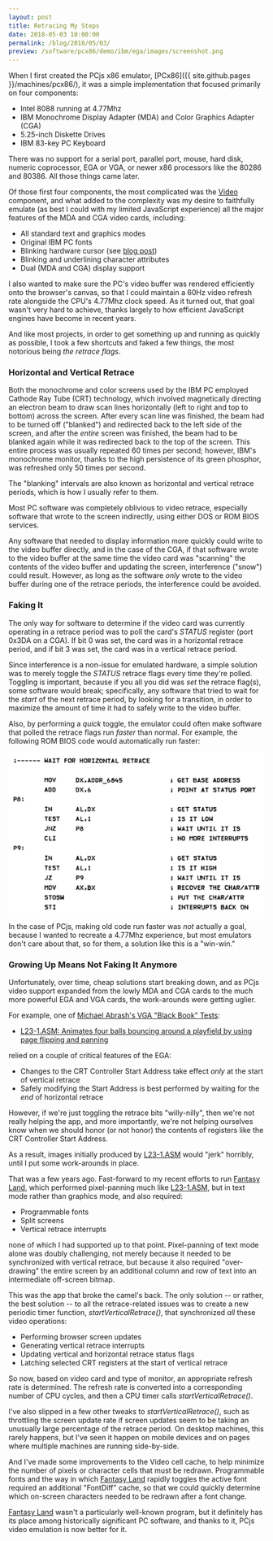 ```yaml
---
layout: post
title: Retracing My Steps
date: 2018-05-03 10:00:00
permalink: /blog/2018/05/03/
preview: /software/pcx86/demo/ibm/ega/images/screenshot.png
---
```


When I first created the PCjs x86 emulator, [PCx86]({{ site.github.pages }}/machines/pcx86/), it was a simple
implementation that focused primarily on four components:

- Intel 8088 running at 4.77Mhz
- IBM Monochrome Display Adapter (MDA) and Color Graphics Adapter (CGA)
- 5.25-inch Diskette Drives
- IBM 83-key PC Keyboard

There was no support for a serial port, parallel port, mouse, hard disk, numeric coprocessor, EGA or VGA, or
newer x86 processors like the 80286 and 80386.  All those things came later.

Of those first four components, the most complicated was the [Video](/machines/pcx86/lib/video.js) component, and
what added to the complexity was my desire to faithfully emulate (as best I could with my limited JavaScript experience)
all the major features of the MDA and CGA video cards, including:

- All standard text and graphics modes
- Original IBM PC fonts
- Blinking hardware cursor (see [blog post](/blog/2018/03/20/))
- Blinking and underlining character attributes
- Dual (MDA and CGA) display support

I also wanted to make sure the PC's video buffer was rendered efficiently onto the browser's canvas, so that I could
maintain a 60Hz video refresh rate alongside the CPU's 4.77Mhz clock speed.  As it turned out, that goal wasn't very
hard to achieve, thanks largely to how efficient JavaScript engines have become in recent years.

And like most projects, in order to get something up and running as quickly as possible, I took a few shortcuts and
faked a few things, the most notorious being *the retrace flags*.

### Horizontal and Vertical Retrace

Both the monochrome and color screens used by the IBM PC employed Cathode Ray Tube (CRT) technology, which involved
magnetically directing an electron beam to draw scan lines horizontally (left to right and top to bottom) across the
screen.  After every scan line was finished, the beam had to be turned off ("blanked") and redirected back to the left
side of the screen, and after the *entire* screen was finished, the beam had to be blanked again while it was redirected
back to the top of the screen.  This entire process was usually repeated 60 times per second; however, IBM's monochrome
monitor, thanks to the high persistence of its green phosphor, was refreshed only 50 times per second.

The "blanking" intervals are also known as horizontal and vertical retrace periods, which is how I usually refer to them.

Most PC software was completely oblivious to video retrace, especially software that wrote to the screen indirectly,
using either DOS or ROM BIOS services.

Any software that needed to display information more quickly could write to the video buffer directly, and in the case
of the CGA, if that software wrote to the video buffer at the same time the video card was "scanning" the contents of
the video buffer and updating the screen, interference ("snow") could result.  However, as long as the software *only*
wrote to the video buffer during one of the retrace periods, the interference could be avoided.

### Faking It

The only way for software to determine if the video card was currently operating in a retrace period was to poll the
card's *STATUS* register (port 0x3DA on a CGA).  If bit 0 was set, the card was in a horizontal retrace period, and if
bit 3 was set, the card was in a vertical retrace period.

Since interference is a non-issue for emulated hardware, a simple solution was to merely toggle the *STATUS* retrace
flags every time they're polled.  Toggling is important, because if you all you did was *set* the retrace flag(s), some
software would break; specifically, any software that tried to wait for the *start* of the next retrace period, by
looking for a transition, in order to maximize the amount of time it had to safely write to the video buffer.

Also, by performing a *quick* toggle, the emulator could often make software that polled the retrace flags run *faster*
than normal.  For example, the following ROM BIOS code would automatically run faster:

![5150 ROM BIOS Retrace](/blog/images/5150-bios-retrace.png)

In the case of PCjs, making old code run faster was *not* actually a goal, because I wanted to recreate a 4.77Mhz
experience, but most emulators don't care about that, so for them, a solution like this is a "win-win."

### Growing Up Means Not Faking It Anymore

Unfortunately, over time, cheap solutions start breaking down, and as PCjs video support expanded from
the lowly MDA and CGA cards to the much more powerful EGA and VGA cards, the work-arounds were getting uglier.

For example, one of [Michael Abrash's VGA "Black Book" Tests](/software/pcx86/test/vga/):

- [L23-1.ASM: Animates four balls bouncing around a playfield by using page flipping and panning](/software/pcx86/test/vga/src/L23-1.ASM)

relied on a couple of critical features of the EGA:

- Changes to the CRT Controller Start Address take effect *only* at the start of vertical retrace
- Safely modifying the Start Address is best performed by waiting for the *end* of horizontal retrace

However, if we're just toggling the retrace bits "willy-nilly", then we're not really helping the app, and more
importantly, we're not helping ourselves know when we should honor (or not honor) the contents of registers like the
CRT Controller Start Address.

As a result, images initially produced by [L23-1.ASM](/software/pcx86/test/vga/src/L23-1.ASM) would "jerk" horribly,
until I put some work-arounds in place.

That was a few years ago.  Fast-forward to my recent efforts to run [Fantasy Land](/blog/2018/04/23/), which performed
pixel-panning much like [L23-1.ASM](/software/pcx86/test/vga/src/L23-1.ASM), but in text mode rather than graphics mode, and
also required:

- Programmable fonts
- Split screens
- Vertical retrace interrupts

none of which I had supported up to that point.  Pixel-panning of text mode alone was doubly challenging, not merely
because it needed to be synchronized with vertical retrace, but because it also required "over-drawing" the entire
screen by an additional column and row of text into an intermediate off-screen bitmap.

This was the app that broke the camel's back.  The only solution -- or rather, the best solution -- to all the
retrace-related issues was to create a new periodic timer function, *startVerticalRetrace()*, that synchronized *all*
these video operations:

- Performing browser screen updates
- Generating vertical retrace interrupts
- Updating vertical and horizontal retrace status flags
- Latching selected CRT registers at the start of vertical retrace

So now, based on video card and type of monitor, an appropriate refresh rate is determined.  The refresh rate is
converted into a corresponding number of CPU cycles, and then a CPU timer calls *startVerticalRetrace()*.

I've also slipped in a few other tweaks to *startVerticalRetrace()*, such as throttling the screen update rate if
screen updates seem to be taking an unusually large percentage of the retrace period.  On desktop machines, this rarely
happens, but I've seen it happen on mobile devices and on pages where multiple machines are running side-by-side.

And I've made some improvements to the Video cell cache, to help minimize the number of pixels or character cells
that must be redrawn.  Programmable fonts and the way in which [Fantasy Land](/software/pcx86/demo/ibm/ega/) rapidly
toggles the active font required an additional "FontDiff" cache, so that we could quickly determine which on-screen
characters needed to be redrawn after a font change.

[Fantasy Land](/blog/2017/07/03/) wasn't a particularly well-known program, but it definitely has its place among
historically significant PC software, and thanks to it, PCjs video emulation is now better for it.
